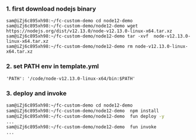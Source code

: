 ### 1. first download nodejs binary

```
sam@iZj6c895xh98:~/fc-custom-demo cd node12-demo
sam@iZj6c895xh98:~/fc-custom-demo/node12-demo wget https://nodejs.org/dist/v12.13.0/node-v12.13.0-linux-x64.tar.xz
sam@iZj6c895xh98:~/fc-custom-demo/node12-demo tar -xvf  node-v12.13.0-linux-x64.tar.xz
sam@iZj6c895xh98:~/fc-custom-demo/node12-demo rm node-v12.13.0-linux-x64.tar.xz
```

### 2. set PATH env in template.yml

```
'PATH': '/code/node-v12.13.0-linux-x64/bin:$PATH'
```

### 3. deploy and invoke

```bash
sam@iZj6c895xh98:~/fc-custom-demo cd node12-demo
sam@iZj6c895xh98:~/fc-custom-demo/node12-demo  npm install
sam@iZj6c895xh98:~/fc-custom-demo/node12-demo  fun deploy -y
...
sam@iZj6c895xh98:~/fc-custom-demo/node12-demo  fun invoke
...
```
